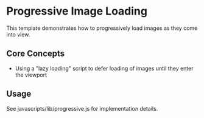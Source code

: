 # Progressive Image Loading

This template demonstrates how to progressively load images as they come into 
view.

## Core Concepts

* Using a "lazy loading" script to defer loading of images until they enter
the viewport

## Usage

See javascripts/lib/progressive.js for implementation details.
